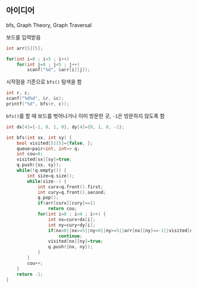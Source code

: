## 아이디어
bfs, Graph Theory, Graph Traversal

보드를 입력받음
```cpp
int arr[5][5];

for(int i=0 ; i<5 ; i++)
	for(int j=0 ; j<5 ; j++)
		scanf("%d", &arr[i][j]);
```
시작점을 기준으로 `bfs()` 탐색을 함
```cpp
int r, c;
scanf("%d%d", &r, &c);
printf("%d", bfs(r, c));
```
`bfs()`를 할 때 보드를 벗어나거나 이미 방문한 곳, `-1`은 방문하지 않도록 함
```cpp
int dx[4]={-1, 0, 1, 0}, dy[4]={0, 1, 0, -1};

int bfs(int sx, int sy) {
	bool visited[5][5]={false, };
	queue<pair<int, int>> q;
	int cou=0;
	visited[sx][sy]=true;
	q.push({sx, sy});
	while(!q.empty()) {
		int size=q.size();
		while(size--) {
			int curx=q.front().first;
			int cury=q.front().second;
			q.pop();
			if(arr[curx][cury]==1)
				return cou;
			for(int i=0 ; i<4 ; i++) {
				int nx=curx+dx[i];
				int ny=cury+dy[i];
				if(nx<0||nx>=5||ny<0||ny>=5||arr[nx][ny]==-1||visited[nx][ny])
					continue;
				visited[nx][ny]=true;
				q.push({nx, ny});
			}
		}
		cou++;
	}
	return -1;
}
```